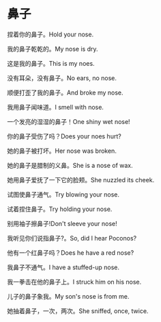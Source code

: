 # 鼻子

<p><span class="chinese">捏着你的鼻子。</span><span class="english">Hold your nose.</span></p>

<p><span class="chinese">我的鼻子乾乾的。</span><span class="english">My nose is dry.</span></p>

<p><span class="chinese">这是我的鼻子。</span><span class="english">This is my noes.</span></p>

<p><span class="chinese">没有耳朵，没有鼻子。</span><span class="english">No ears, no nose.</span></p>

<p><span class="chinese">顺便打歪了我的鼻子。</span><span class="english">And broke my nose.</span></p>

<p><span class="chinese">我用鼻子闻味道。</span><span class="english">I smell with nose.</span></p>

<p><span class="chinese">一个发亮的湿湿的鼻子！</span><span class="english">One shiny wet nose!</span></p>

<p><span class="chinese">你的鼻子受伤了吗？</span><span class="english">Does your noes hurt?</span></p>

<p><span class="chinese">她的鼻子被打坏。</span><span class="english">Her nose was broken.</span></p>

<p><span class="chinese">她的鼻子是腊制的义鼻。</span><span class="english">She is a nose of  wax.</span></p>

<p><span class="chinese">她用鼻子爱抚了一下它的脸颊。</span><span class="english">She nuzzled its cheek.</span></p>

<p><span class="chinese">试图使鼻子通气。</span><span class="english">Try blowing your nose.</span></p>

<p><span class="chinese">试着捏住鼻子。</span><span class="english">Try holding your nose.</span></p>

<p><span class="chinese">别用袖子擦鼻子!</span><span class="english">Don't sleeve your nose!</span></p>

<p><span class="chinese">我听见你们说指鼻子?。</span><span class="english">So, did I hear Poconos?</span></p>

<p><span class="chinese">他有一个红鼻子吗？</span><span class="english">Does he have a red nose?</span></p>

<p><span class="chinese">我鼻子不通气。</span><span class="english">I have a stuffed-up nose.</span></p>

<p><span class="chinese">我一拳击在他的鼻子上。</span><span class="english">I struck him on his nose.</span></p>

<p><span class="chinese">儿子的鼻子象我。</span><span class="english">My son's nose is from me.</span></p>

<p><span class="chinese">她抽着鼻子，一次，两次。</span><span class="english">She sniffed, once, twice.</span></p>

